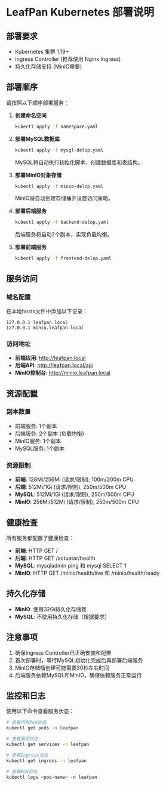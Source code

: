 # LeafPan Kubernetes 部署说明

## 部署要求

- Kubernetes 集群 1.19+
- Ingress Controller (推荐使用 Nginx Ingress)
- 持久化存储支持 (MinIO需要)

## 部署顺序

请按照以下顺序部署服务：

1. **创建命名空间**
   ```bash
   kubectl apply -f namespace.yaml
   ```

2. **部署MySQL数据库**
   ```bash
   kubectl apply -f mysql-delop.yaml
   ```
   
   MySQL将自动执行初始化脚本，创建数据库和表结构。

3. **部署MinIO对象存储**
   ```bash
   kubectl apply -f minio-delop.yaml
   ```
   
   MinIO将自动创建存储桶并设置访问策略。

4. **部署后端服务**
   ```bash
   kubectl apply -f backend-delop.yaml
   ```
   
   后端服务将启动2个副本，实现负载均衡。

5. **部署前端服务**
   ```bash
   kubectl apply -f frontend-delop.yaml
   ```

## 服务访问

### 域名配置
在本地hosts文件中添加以下记录：
```
127.0.0.1 leafpan.local
127.0.0.1 minio.leafpan.local
```

### 访问地址
- **前端应用**: http://leafpan.local
- **后端API**: http://leafpan.local/api
- **MinIO控制台**: http://minio.leafpan.local

## 资源配置

### 副本数量
- 前端服务: 1个副本
- 后端服务: 2个副本 (负载均衡)
- MinIO服务: 1个副本
- MySQL服务: 1个副本

### 资源限制
- **前端**: 128Mi/256Mi (请求/限制), 100m/200m CPU
- **后端**: 512Mi/1Gi (请求/限制), 250m/500m CPU  
- **MySQL**: 512Mi/1Gi (请求/限制), 250m/500m CPU
- **MinIO**: 256Mi/512Mi (请求/限制), 250m/500m CPU

## 健康检查

所有服务都配置了健康检查：
- **前端**: HTTP GET /
- **后端**: HTTP GET /actuator/health
- **MySQL**: mysqladmin ping 和 mysql SELECT 1
- **MinIO**: HTTP GET /minio/health/live 和 /minio/health/ready

## 持久化存储

- **MinIO**: 使用32Gi持久化存储卷
- **MySQL**: 不使用持久化存储（根据要求）

## 注意事项

1. 确保Ingress Controller已正确安装和配置
2. 首次部署时，等待MySQL初始化完成后再部署后端服务
3. MinIO存储桶创建可能需要30秒左右时间
4. 后端服务依赖MySQL和MinIO，确保依赖服务正常运行

## 监控和日志

使用以下命令查看服务状态：
```bash
# 查看所有Pod状态
kubectl get pods -n leafpan

# 查看服务状态
kubectl get services -n leafpan

# 查看Ingress状态
kubectl get ingress -n leafpan

# 查看Pod日志
kubectl logs <pod-name> -n leafpan
```